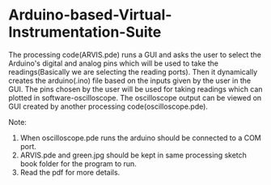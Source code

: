# Arduino-based-Virtual-Instrumentation-Suite

The processing code(ARVIS.pde) runs a GUI and asks the user to select the Arduino's digital and analog pins which will be used to take the readings(Basically we are selecting the reading ports). Then it dynamically creates the arduino(.ino) file based on the inputs given by the user in the GUI. The pins chosen by the user will be used for taking readings which can plotted in software-oscilloscope. The oscilloscope output can be viewed on GUI created by another processing code(oscilloscope.pde).

Note:
1) When oscilloscope.pde runs the arduino should be connected to a COM port.
2) ARVIS.pde and green.jpg should be kept in same processing sketch book folder for the program to run.
3) Read the pdf for more details.
